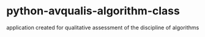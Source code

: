 # python-avqualis-algorithm-class
application created for qualitative assessment of the discipline of algorithms
